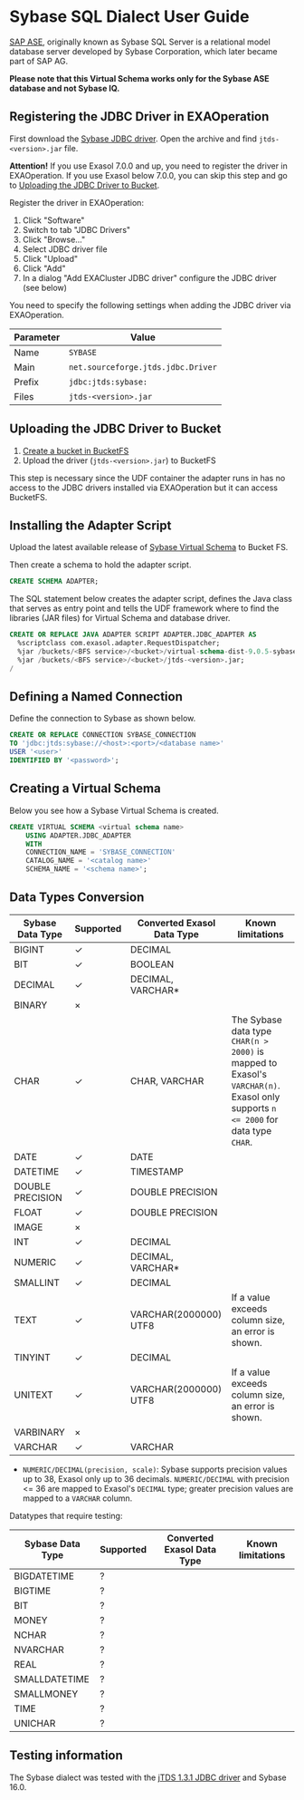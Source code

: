 # Sybase SQL Dialect User Guide

[SAP ASE](https://www.sap.com/products/sybase-ase.html), originally known as Sybase SQL Server is a relational model database server developed by Sybase Corporation, which later became part of SAP AG.

**Please note that this Virtual Schema works only for the Sybase ASE database and not Sybase IQ.**

## Registering the JDBC Driver in EXAOperation

First download the [Sybase JDBC driver](https://sourceforge.net/projects/jtds/). Open the archive and find `jtds-<version>.jar` file.

**Attention!** If you use Exasol 7.0.0 and up, you need to register the driver in EXAOperation. If you use Exasol below 7.0.0, you can skip this step and go to [Uploading the JDBC Driver to Bucket](#uploading-the-jdbc-driver-to-bucket).

Register the driver in EXAOperation:

1. Click "Software"
1. Switch to tab "JDBC Drivers"
1. Click "Browse..."
1. Select JDBC driver file
1. Click "Upload"
1. Click "Add"
1. In a dialog "Add EXACluster JDBC driver" configure the JDBC driver (see below)

You need to specify the following settings when adding the JDBC driver via EXAOperation.

| Parameter | Value                              |
|-----------|------------------------------------|
| Name      | `SYBASE`                           |
| Main      | `net.sourceforge.jtds.jdbc.Driver` |
| Prefix    | `jdbc:jtds:sybase:`                |
| Files     | `jtds-<version>.jar`               |

## Uploading the JDBC Driver to Bucket

1. [Create a bucket in BucketFS](https://docs.exasol.com/administration/on-premise/bucketfs/create_new_bucket_in_bucketfs_service.htm)
1. Upload the driver (`jtds-<version>.jar`) to BucketFS

This step is necessary since the UDF container the adapter runs in has no access to the JDBC drivers installed via EXAOperation but it can access BucketFS.

## Installing the Adapter Script

Upload the latest available release of [Sybase Virtual Schema](https://github.com/exasol/sybase-virtual-schema/releases) to Bucket FS.

Then create a schema to hold the adapter script.

```sql
CREATE SCHEMA ADAPTER;
```

The SQL statement below creates the adapter script, defines the Java class that serves as entry point and tells the UDF framework where to find the libraries (JAR files) for Virtual Schema and database driver.

```sql
CREATE OR REPLACE JAVA ADAPTER SCRIPT ADAPTER.JDBC_ADAPTER AS
  %scriptclass com.exasol.adapter.RequestDispatcher;
  %jar /buckets/<BFS service>/<bucket>/virtual-schema-dist-9.0.5-sybase-2.0.1.jar;
  %jar /buckets/<BFS service>/<bucket>/jtds-<version>.jar;
/
```

## Defining a Named Connection

Define the connection to Sybase as shown below.

```sql
CREATE OR REPLACE CONNECTION SYBASE_CONNECTION
TO 'jdbc:jtds:sybase://<host>:<port>/<database name>'
USER '<user>'
IDENTIFIED BY '<password>';
```

## Creating a Virtual Schema

Below you see how a Sybase Virtual Schema is created.

```sql
CREATE VIRTUAL SCHEMA <virtual schema name>
    USING ADAPTER.JDBC_ADAPTER
    WITH
	CONNECTION_NAME = 'SYBASE_CONNECTION'
	CATALOG_NAME = '<catalog name>'
	SCHEMA_NAME = '<schema name>';
```

## Data Types Conversion

Sybase Data Type   | Supported | Converted Exasol Data Type| Known limitations
-------------------|-----------|---------------------------|-------------------
BIGINT             |  ✓        | DECIMAL                   |
BIT                |  ✓        | BOOLEAN                   |
DECIMAL            |  ✓        | DECIMAL, VARCHAR*         |
BINARY             |  ×        |                           |
CHAR               |  ✓        | CHAR, VARCHAR             | The Sybase data type `CHAR(n > 2000)` is mapped to Exasol's `VARCHAR(n)`. Exasol only supports `n <= 2000` for data type `CHAR`.
DATE               |  ✓        | DATE                      |
DATETIME           |  ✓        | TIMESTAMP                 |
DOUBLE PRECISION   |  ✓        | DOUBLE PRECISION          |
FLOAT              |  ✓        | DOUBLE PRECISION          |
IMAGE              |  ×        |                           |
INT                |  ✓        | DECIMAL                   |
NUMERIC            |  ✓        | DECIMAL, VARCHAR*         |
SMALLINT           |  ✓        | DECIMAL                   |
TEXT               |  ✓        | VARCHAR(2000000) UTF8     | If a value exceeds column size, an error is shown.
TINYINT            |  ✓        | DECIMAL                   |
UNITEXT            |  ✓        | VARCHAR(2000000) UTF8     | If a value exceeds column size, an error is shown.
VARBINARY          |  ×        |                           |
VARCHAR            |  ✓        | VARCHAR                   |


* `NUMERIC/DECIMAL(precision, scale)`: Sybase supports precision values up to 38, Exasol only up to 36 decimals. `NUMERIC/DECIMAL` with precision <= 36 are mapped to Exasol's `DECIMAL` type; greater precision values are mapped to a `VARCHAR` column.

Datatypes that require testing:

Sybase Data Type   | Supported | Converted Exasol Data Type| Known limitations
-------------------|-----------|---------------------------|-------------------
BIGDATETIME        |  ?        |                           |
BIGTIME            |  ?        |                           |
BIT                |  ?        |                           |
MONEY              |  ?        |                           |
NCHAR              |  ?        |                           |
NVARCHAR           |  ?        |                           |
REAL               |  ?        |                           |
SMALLDATETIME      |  ?        |                           |
SMALLMONEY         |  ?        |                           |
TIME               |  ?        |                           | 
UNICHAR            |  ?        |                           |

## Testing information

The Sybase dialect was tested with the [jTDS 1.3.1 JDBC driver](https://sourceforge.net/projects/jtds/files/jtds/1.3.1/) and Sybase 16.0.
